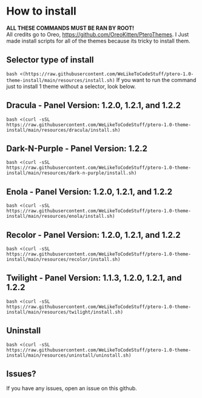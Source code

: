 # How to install
**ALL THESE COMMANDS MUST BE RAN BY ROOT!**  
All credits go to Oreo, https://github.com/OreoKitten/PteroThemes.
I Just made install scripts for all of the themes because its tricky to install them.  

## Selector type of install
`bash <(https://raw.githubusercontent.com/WeLikeToCodeStuff/ptero-1.0-theme-install/main/resources/install.sh)`
If you want to run the command just to install 1 theme without a selector, look below.

## Dracula - Panel Version: 1.2.0, 1.2.1, and 1.2.2
`bash <(curl -sSL https://raw.githubusercontent.com/WeLikeToCodeStuff/ptero-1.0-theme-install/main/resources/dracula/install.sh)`

## Dark-N-Purple - Panel Version: 1.2.2 
`bash <(curl -sSL https://raw.githubusercontent.com/WeLikeToCodeStuff/ptero-1.0-theme-install/main/resources/dark-n-purple/install.sh)`

## Enola - Panel Version: 1.2.0, 1.2.1, and 1.2.2
`bash <(curl -sSL https://raw.githubusercontent.com/WeLikeToCodeStuff/ptero-1.0-theme-install/main/resources/enola/install.sh)`

## Recolor - Panel Version: 1.2.0, 1.2.1, and 1.2.2
`bash <(curl -sSL https://raw.githubusercontent.com/WeLikeToCodeStuff/ptero-1.0-theme-install/main/resources/recolor/install.sh)`

## Twilight - Panel Version: 1.1.3, 1.2.0, 1.2.1, and 1.2.2
`bash <(curl -sSL https://raw.githubusercontent.com/WeLikeToCodeStuff/ptero-1.0-theme-install/main/resources/twilight/install.sh)`

## Uninstall
`bash <(curl -sSL https://raw.githubusercontent.com/WeLikeToCodeStuff/ptero-1.0-theme-install/main/resources/uninstall/uninstall.sh)`

## Issues?
If you have any issues, open an issue on this github.
